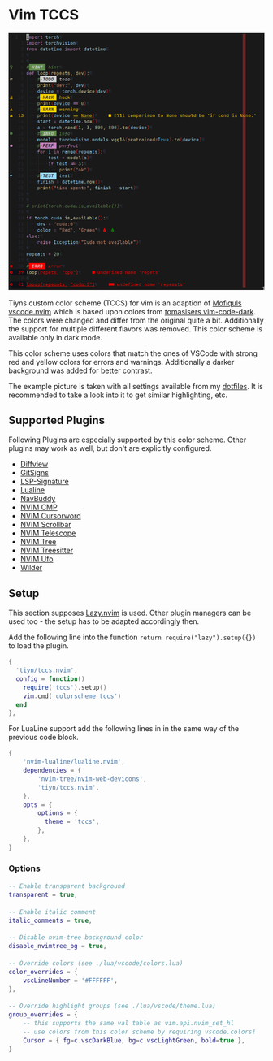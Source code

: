 # Vim TCCS

![colorscheme-example](tccs-example.png)

Tiyns custom color scheme (TCCS) for vim is an adaption of
[Mofiquls vscode.nvim](https://github.com/Mofiqul/vscode.nvim) which is based upon colors from
[tomasisers vim-code-dark](https://github.com/tomasiser/vim-code-dark).
The colors were changed and differ from the original quite a bit.
Additionally the support for multiple different flavors was removed.
This color scheme is available only in dark mode.

This color scheme uses colors that match the ones of VSCode with strong red and
yellow colors for errors and warnings.
Additionally a darker background was added for better contrast.

The example picture is taken with all settings available from my
[dotfiles](https://github.com/tiyn/dotfiles).
It is recommended to take a look into it to get similar highlighting, etc.

## Supported Plugins

Following Plugins are especially supported by this color scheme.
Other plugins may work as well, but don't are explicitly configured.

- [Diffview](https://github.com/sindrets/diffview.nvim)
- [GitSigns](https://github.com/lewis6991/gitsigns.nvim)
- [LSP-Signature](https://github.com/ray-x/lsp_signature.nvim)
- [Lualine](https://github.com/nvim-lualine/lualine.nvim)
- [NavBuddy](https://github.com/SmiteshP/nvim-navbuddy)
- [NVIM CMP](https://github.com/hrsh7th/nvim-cmp)
- [NVIM Cursorword](https://github.com/xiyaowong/nvim-cursorword)
- [NVIM Scrollbar](https://github.com/petertriho/nvim-scrollbar)
- [NVIM Telescope](https://github.com/nvim-telescope/telescope.nvim)
- [NVIM Tree](https://github.com/nvim-tree/nvim-tree.lua)
- [NVIM Treesitter](https://github.com/nvim-treesitter/nvim-treesitter)
- [NVIM Ufo](https://github.com/kevinhwang91/nvim-ufo)
- [Wilder](https://github.com/gelguy/wilder.nvim)

## Setup

This section supposes [Lazy.nvim](https://github.com/folke/lazy.nvim) is used.
Other plugin managers can be used too - the setup has to be adapted accordingly then.

Add the following line into the function `return require("lazy").setup({})` to load the plugin.

```lua
{
  'tiyn/tccs.nvim',
  config = function()
    require('tccs').setup()
    vim.cmd('colorscheme tccs')
  end
},
```

For LuaLine support add the following lines in in the same way of the previous code block.

```lua
{
    'nvim-lualine/lualine.nvim',
    dependencies = {
        'nvim-tree/nvim-web-devicons',
        'tiyn/tccs.nvim',
    },
    opts = {
        options = {
          theme = 'tccs',
        },
    },
}
```

### Options

```lua
-- Enable transparent background
transparent = true,

-- Enable italic comment
italic_comments = true,

-- Disable nvim-tree background color
disable_nvimtree_bg = true,

-- Override colors (see ./lua/vscode/colors.lua)
color_overrides = {
    vscLineNumber = '#FFFFFF',
},

-- Override highlight groups (see ./lua/vscode/theme.lua)
group_overrides = {
    -- this supports the same val table as vim.api.nvim_set_hl
    -- use colors from this color scheme by requiring vscode.colors!
    Cursor = { fg=c.vscDarkBlue, bg=c.vscLightGreen, bold=true },
}
```
